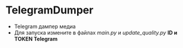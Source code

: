 # TelegramDumper
- Telegram дампер медиа
- Для запуска измените в файлах _main.py_ и _update_quality.py_ **ID и TOKEN Telegram**
  
